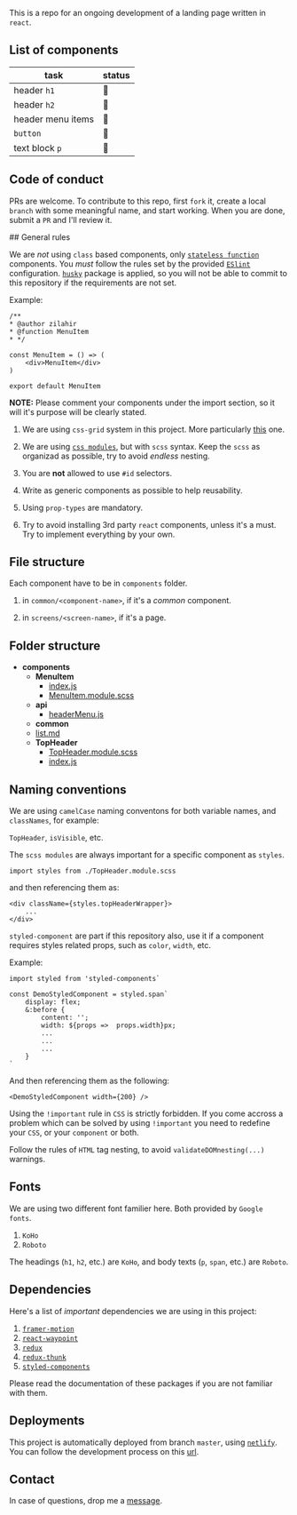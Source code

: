 This is a repo for an ongoing development of a landing page written in `react`.

## List of components

| task              | status   |
| ----------------- | -------- |
| header `h1`       | :hammer: |
| header `h2`       | :hammer: |
| header menu items | :hammer: |
| `button`          | :hammer: |
| text block `p`    | :hammer: |

## Code of conduct

PRs are welcome. To contribute to this repo, first `fork` it, create a local `branch` with some meaningful name, and start working. When you are done, submit a `PR` and I'll review it.

## General rules

We are _not_ using `class` based components, only [`stateless function`](https://www.robinwieruch.de/react-function-component#react-stateless-function-component) components. You _must_ follow the rules set by the provided [`ESlint`](https://eslint.org/) configuration. [`husky`](https://github.com/typicode/husky) package is applied, so you will not be able to commit to this repository if the requirements are not set.

Example:

```
/**
* @author zilahir
* @function MenuItem
* */

const MenuItem = () => (
	<div>MenuItem</div>
)

export default MenuItem
```

**NOTE:** Please comment your components under the import section, so it will it's purpose will be clearly stated.

1. We are using `css-grid` system in this project. More particularly [this](https://github.com/jxnblk/react-css-grid) one.

2. We are using [`css modules`](https://create-react-app.dev/docs/adding-a-css-modules-stylesheet), but with `scss` syntax. Keep the `scss` as organizad as possible, try to avoid _endless_ nesting.

3. You are **not** allowed to use `#id` selectors.

4. Write as generic components as possible to help reusability.

5. Using `prop-types` are mandatory.

6. Try to avoid installing 3rd party `react` components, unless it's a must. Try to implement everything by your own.

## File structure

Each component have to be in `components` folder.

1. in `common/<component-name>`, if it's a _common_ component.

2. in `screens/<screen-name>`, if it's a page.

## Folder structure

- **components**
  - **MenuItem**
    - [index.js](components/MenuItem/index.js)
    - [MenuItem.module.scss](components/MenuItem/MenuItem.module.scss)
  - **api**
    - [headerMenu.js](components/api/headerMenu.js)
  - **common**
  - [list.md](components/list.md)
  - **TopHeader**
    - [TopHeader.module.scss](components/TopHeader/TopHeader.module.scss)
    - [index.js](components/TopHeader/index.js)

## Naming conventions

We are using `camelCase` naming conventons for both variable names, and `classNames`, for example:

`TopHeader`, `isVisible`, etc.

The `scss modules` are always important for a specific component as `styles`.

```
import styles from ./TopHeader.module.scss
```

and then referencing them as:

```
<div className={styles.topHeaderWrapper}>
    ...
</div>
```

`styled-component` are part if this repository also, use it if a component requires styles related props, such as `color`, `width`, etc.

Example:

```
import styled from 'styled-components`

const DemoStyledComponent = styled.span`
    display: flex;
    &:before {
        content: '';
        width: ${props =>  props.width}px;
        ...
        ...
        ...
    }
`
```

And then referencing them as the following:

`<DemoStyledComponent width={200} />`

Using the `!important` rule in `CSS` is strictly forbidden. If you come accross a problem which can be solved by using `!important` you need to redefine your `CSS`, or your `component` or both.

Follow the rules of `HTML` tag nesting, to avoid `validateDOMnesting(...)` warnings.

## Fonts

We are using two different font familier here. Both provided by `Google fonts`.

1. `KoHo`
2. `Roboto`

The headings (`h1`, `h2`, etc.) are `KoHo`, and body texts (`p`, `span`, etc.) are `Roboto`.

## Dependencies

Here's a list of _important_ dependencies we are using in this project:

1. [`framer-motion`](https://github.com/framer/motion)
2. [`react-waypoint`](https://github.com/civiccc/react-waypoint)
3. [`redux`](https://github.com/reduxjs/redux)
4. [`redux-thunk`](https://github.com/reduxjs/redux-thunk)
5. [`styled-components`](https://github.com/styled-components/styled-components)

Please read the documentation of these packages if you are not familiar with them.

## Deployments

This project is automatically deployed from branch `master`, using [`netlify`](https://www.netlify.com). You can follow the development process on this [url](https://react-landnig-page.netlify.com/).

## Contact

In case of questions, drop me a [message](mailto:zilahi@gmail.com).
